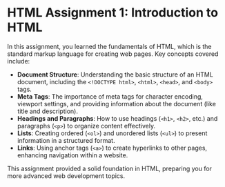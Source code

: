 # HTML Assignment 1: Introduction to HTML

In this assignment, you learned the fundamentals of HTML, which is the standard markup language for creating web pages. Key concepts covered include:

- **Document Structure**: Understanding the basic structure of an HTML document, including the `<!DOCTYPE html>`, `<html>`, `<head>`, and `<body>` tags.
- **Meta Tags**: The importance of meta tags for character encoding, viewport settings, and providing information about the document (like title and description).
- **Headings and Paragraphs**: How to use headings (`<h1>`, `<h2>`, etc.) and paragraphs (`<p>`) to organize content effectively.
- **Lists**: Creating ordered (`<ol>`) and unordered lists (`<ul>`) to present information in a structured format.
- **Links**: Using anchor tags (`<a>`) to create hyperlinks to other pages, enhancing navigation within a website.

This assignment provided a solid foundation in HTML, preparing you for more advanced web development topics.